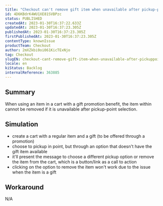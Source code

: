 ```yaml
---
title: "Checkout can't remove gift item when unavailable after pickup-point selected"
id: 4D6KBdrK4WU1XE81SVBPzc
status: PUBLISHED
createdAt: 2023-01-30T16:37:22.633Z
updatedAt: 2023-01-30T16:37:23.305Z
publishedAt: 2023-01-30T16:37:23.305Z
firstPublishedAt: 2023-01-30T16:37:23.305Z
contentType: knownIssue
productTeam: Checkout
author: 2mXZkbi0oi061KicTExNjo
tag: Checkout
slugEN: checkout-cant-remove-gift-item-when-unavailable-after-pickuppoint-selected
locale: en
kiStatus: Backlog
internalReference: 363885
---
```


## Summary


When using an item in a cart with a gift promotion benefit, the item within cannot be removed if it is unavailable after pickup-point selection.


##

## Simulation



- create a cart with a regular item and a gift (to be offered through a promotion)
- choose to pickup in point, but through an option that doesn't have the gift item available
- it'll present the message to choose a different pickup option or remove the item from the cart, which is a button/link as a call to action
- clicking on the option to remove the item won't work due to the issue when the item is a gift


##

## Workaround


N/A




